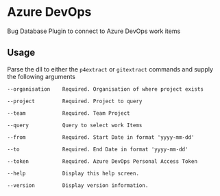 # Azure DevOps

Bug Database Plugin to connect to Azure DevOps work items

## Usage

Parse the dll to either the `p4extract` or `gitextract` commands and supply the following arguments

```
--organisation    Required. Organisation of where project exists

--project         Required. Project to query

--team            Required. Team Project

--query           Query to select work Items

--from            Required. Start Date in format 'yyyy-mm-dd'

--to              Required. End Date in format 'yyyy-mm-dd'

--token           Required. Azure DevOps Personal Access Token

--help            Display this help screen.

--version         Display version information.
```
